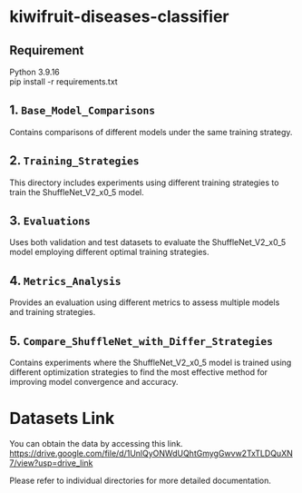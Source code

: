 # kiwifruit-diseases-classifier
## Requirement
Python 3.9.16  
pip install -r requirements.txt

## 1. `Base_Model_Comparisons`
Contains comparisons of different models under the same training strategy.

## 2. `Training_Strategies`
This directory includes experiments using different training strategies to train the ShuffleNet_V2_x0_5 model.

## 3. `Evaluations`
Uses both validation and test datasets to evaluate the ShuffleNet_V2_x0_5 model employing different optimal training strategies. 

## 4. `Metrics_Analysis`
Provides an evaluation using different metrics to assess multiple models and training strategies. 

## 5. `Compare_ShuffleNet_with_Differ_Strategies`
Contains experiments where the ShuffleNet_V2_x0_5 model is trained using different optimization strategies to find the most effective method for improving model convergence and accuracy.


# Datasets Link
You can obtain the data by accessing this link.
https://drive.google.com/file/d/1UnlQyONWdUQhtGmygGwvw2TxTLDQuXN7/view?usp=drive_link

Please refer to individual directories for more detailed documentation.
